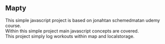 ## Mapty
  
This simple javascript project is based on jonahtan schemedmatan udemy course.  
Within this simple project main javascript concepts are covered.  
This project simply log workouts within map and localstorage.  

